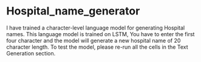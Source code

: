 # Hospital_name_generator

I have trained a character-level language model for generating Hospital names. This language model is trained on LSTM,
You have to enter the first four character and the model will generate a new hospital name of 20 character length.
To test the model, please re-run all the cells in the Text Generation section.
